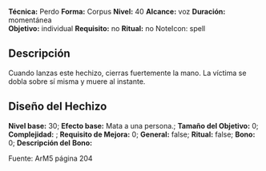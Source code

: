 
**Técnica:** Perdo
**Forma:** Corpus
**Nivel:** 40
**Alcance:** voz 
**Duración:** momentánea  
**Objetivo:** individual
**Requisito:** no
**Ritual:** no
NoteIcon: spell




## Descripción 
<p>Cuando lanzas este hechizo, cierras fuertemente la mano. La víctima se dobla sobre sí misma y muere al instante.</p>

## Diseño del Hechizo 

**Nivel base:** 30; **Efecto base:** Mata a una persona.;  **Tamaño del **Objetivo:**** 0; **Complejidad:** ; **Requisito de Mejora:** 0; **General:** false; **Ritual:** false; **Bono:** 0; **Descripción del** **Bono:** 

Fuente: ArM5 página 204